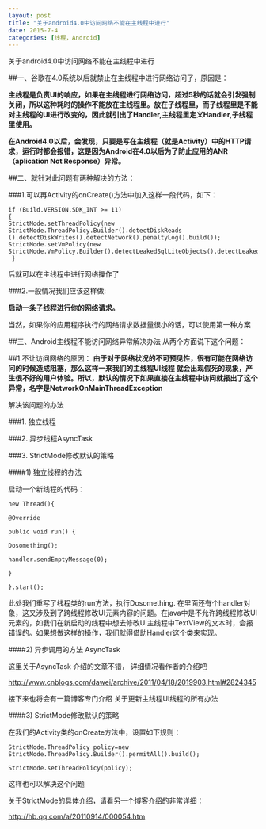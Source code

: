 ```yaml
---
layout: post
title: "关于android4.0中访问网络不能在主线程中进行"
date: 2015-7-4
categories: [线程，Android]
---
```


关于android4.0中访问网络不能在主线程中进行

<!-- more -->

##一、谷歌在4.0系统以后就禁止在主线程中进行网络访问了，原因是：

**主线程是负责UI的响应，如果在主线程进行网络访问，超过5秒的话就会引发强制关闭，所以这种耗时的操作不能放在主线程里。放在子线程里，而子线程里是不能对主线程的UI进行改变的，因此就引出了Handler,主线程里定义Handler,子线程里使用。**


**在Android4.0以后，会发现，只要是写在主线程（就是Activity）中的HTTP请求，运行时都会报错，这是因为Android在4.0以后为了防止应用的ANR（aplication Not Response）异常。**

##二、就针对此问题有两种解决的方法：

###1.可以再Activity的onCreate()方法中加入这样一段代码，如下：

    if (Build.VERSION.SDK_INT >= 11)
    {
    StrictMode.setThreadPolicy(new StrictMode.ThreadPolicy.Builder().detectDiskReads  ().detectDiskWrites().detectNetwork().penaltyLog().build());
    StrictMode.setVmPolicy(new StrictMode.VmPolicy.Builder().detectLeakedSqlLiteObjects().detectLeakedClosableObjects().penaltyLog().penaltyDeath().build());
     }

后就可以在主线程中进行网络操作了


###2.一般情况我们应该这样做:

**启动一条子线程进行你的网络请求。**

当然，如果你的应用程序执行的网络请求数据量很小的话，可以使用第一种方案


##三、Android主线程不能访问网络异常解决办法
从两个方面说下这个问题：

##1.不让访问网络的原因：
**由于对于网络状况的不可预见性，很有可能在网络访问的时候造成阻塞，那么这样一来我们的主线程UI线程 就会出现假死的现象，产生很不好的用户体验。所以，默认的情况下如果直接在主线程中访问就报出了这个异常，名字是NetworkOnMainThreadException**

解决该问题的办法

###1. 独立线程

###2. 异步线程AsyncTask

###3. StrictMode修改默认的策略

####1) 独立线程的办法

启动一个新线程的代码：

    new Thread(){

    @Override

    public void run() {
 
    Dosomething();

    handler.sendEmptyMessage(0);

    }

    }.start();

此处我们重写了线程类的run方法，执行Dosomething. 在里面还有个handler对象，这又涉及到了跨线程修改UI元素内容的问题。在java中是不允许跨线程修改UI元素的，如我们在新启动的线程中想去修改UI主线程中TextView的文本时，会报错误的。如果想做这样的操作，我们就得借助Handler这个类来实现。

####2) 异步调用的方法 AsyncTask

这里关于AsyncTask 介绍的文章不错， 详细情况看作者的介绍吧  

<http://www.cnblogs.com/dawei/archive/2011/04/18/2019903.html#2824345>

接下来也将会有一篇博客专门介绍 关于更新主线程UI线程的所有办法

####3) StrictMode修改默认的策略

在我们的Activity类的onCreate方法中，设置如下规则：

    StrictMode.ThreadPolicy policy=new StrictMode.ThreadPolicy.Builder().permitAll().build();

    StrictMode.setThreadPolicy(policy);

这样也可以解决这个问题

关于StrictMode的具体介绍，请看另一个博客介绍的非常详细：

<http://hb.qq.com/a/20110914/000054.htm>